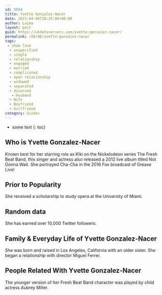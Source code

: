 ```yaml
---
id: 5554
title: Yvette Gonzalez-Nacer
date: 2021-04-06T20:25:04+00:00
author: Laima
layout: post
guid: https://ukdataservers.com/yvette-gonzalez-nacer/
permalink: /04/06/yvette-gonzalez-nacer
tags:
 - show love
  - unspecified
  - single
  - relationship
  - engaged
  - married
  - complicated
  - open relationship
  - widowed
  - separated
  - divorced
   - Husband
  - Wife
  - Boyfriend
  - Girlfriend
category: Guides
---
```


* some text
{: toc}


## Who is Yvette Gonzalez-Nacer
                  
                  
                  
Known best for her starring role as Kiki on the Nickelodeon series The Fresh Beat Band, this singer and actress also released a 2012 live album titled Not Gonna Wait. She portrayed Cha-Cha in the 2016 Fox broadcast of Grease Live!
                  
              
            
              
            
                
                
                
## Prior to Popularity
                  
                  
                  
She received a scholarship to study opera at the University of Miami.
                  
              
            
              
            
                
                
                
## Random data
                  
                  
                  
She has earned over 10,000 Twitter followers.
                  
              
            
              
            
                
                
                
## Family & Everyday Life of Yvette Gonzalez-Nacer
                  
                  
                  
She was born and raised in Los Angeles, California with an older sister. She began a relationship with director Miguel Ferrer.
                  
              
            
              
            
                
                
                
## People Related With Yvette Gonzalez-Nacer
                  
                  
                  
The younger version of her Fresh Beat Band character was played by child actress Aubrey Miller.
                  
              
            
              
            
                
              
            
              
              
            
            
              
            
          
          
          